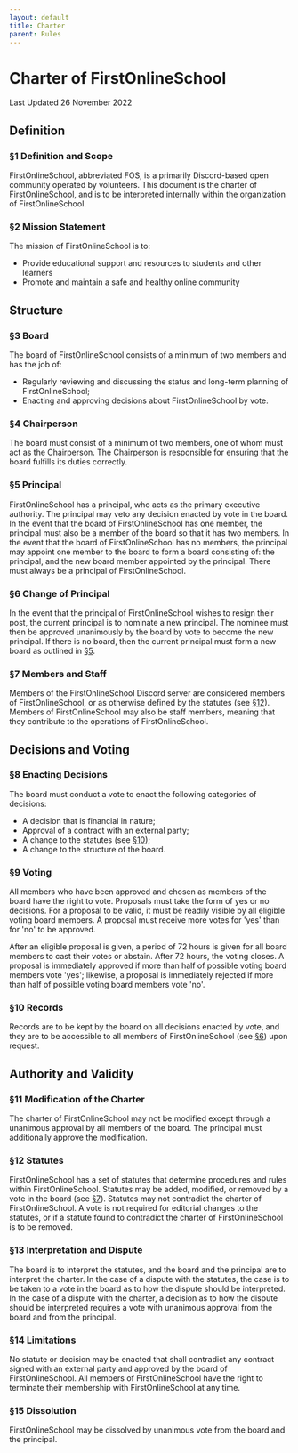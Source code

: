 ```yaml
---
layout: default
title: Charter
parent: Rules
---
```


# Charter of FirstOnlineSchool
Last Updated 26 November 2022

## Definition

### §1 Definition and Scope
FirstOnlineSchool, abbreviated FOS, is a primarily Discord-based open community operated by volunteers. This document is the charter of FirstOnlineSchool, and is to be interpreted internally within the organization of FirstOnlineSchool.

### §2 Mission Statement
The mission of FirstOnlineSchool is to:
- Provide educational support and resources to students and other learners
- Promote and maintain a safe and healthy online community

## Structure
### §3 Board
The board of FirstOnlineSchool consists of a minimum of two members and has the job of:
- Regularly reviewing and discussing the status and long-term planning of FirstOnlineSchool;
- Enacting and approving decisions about FirstOnlineSchool by vote.

### §4 Chairperson
The board must consist of a minimum of two members, one of whom must act as the Chairperson. The Chairperson is responsible for ensuring that the board fulfills its duties correctly.

### §5 Principal
FirstOnlineSchool has a principal, who acts as the primary executive authority. The principal may veto any decision enacted by vote in the board. In the event that the board of FirstOnlineSchool has one member, the principal must also be a member of the board so that it has two members.
In the event that the board of FirstOnlineSchool has no members, the principal may appoint one member to the board to form a board consisting of: the principal, and the new board member appointed by the principal.
There must always be a principal of FirstOnlineSchool.

### §6 Change of Principal
In the event that the principal of FirstOnlineSchool wishes to resign their post, the current principal is to nominate a new principal. The nominee must then be approved unanimously by the board by vote to become the new principal. If there is no board, then the current principal must form a new board as outlined in [§5](#5-principal).

### §7 Members and Staff
Members of the FirstOnlineSchool Discord server are considered members of FirstOnlineSchool, or as otherwise defined by the statutes (see [§12](#12-statutes)). Members of FirstOnlineSchool may also be staff members, meaning that they contribute to the operations of FirstOnlineSchool.

## Decisions and Voting
### §8 Enacting Decisions
The board must conduct a vote to enact the following categories of decisions:
- A decision that is financial in nature;
- Approval of a contract with an external party;
- A change to the statutes (see [§10](#10-records));
- A change to the structure of the board.

### §9 Voting
All members who have been approved and chosen as members of the board have the right to vote.
Proposals must take the form of yes or no decisions. For a proposal to be valid, it must be readily visible by all eligible voting board members.
A proposal must receive more votes for 'yes' than for 'no' to be approved.

 After an eligible proposal is given, a period of 72 hours is given for all board members to cast their votes or abstain. After 72 hours, the voting closes.
A proposal is immediately approved if more than half of possible voting board members vote 'yes'; likewise, a proposal is immediately rejected if more than half of possible voting board members vote 'no'.

### §10 Records
Records are to be kept by the board on all decisions enacted by vote, and they are to be accessible to all members of FirstOnlineSchool (see [§6](#6-change-of-principal)) upon request.

## Authority and Validity
### §11 Modification of the Charter
The charter of FirstOnlineSchool may not be modified except through a unanimous approval by all members of the board. The principal must additionally approve the modification.

### §12 Statutes
FirstOnlineSchool has a set of statutes that determine procedures and rules within FirstOnlineSchool. Statutes may be added, modified, or removed by a vote in the board (see [§7](#7-members-and-staff)). Statutes may not contradict the charter of FirstOnlineSchool.
A vote is not required for editorial changes to the statutes, or if a statute found to contradict the charter of FirstOnlineSchool is to be removed.

### §13 Interpretation and Dispute
The board is to interpret the statutes, and the board and the principal are to interpret the charter.
In the case of a dispute with the statutes, the case is to be taken to a vote in the board as to how the dispute should be interpreted.
In the case of a dispute with the charter, a decision as to how the dispute should be interpreted requires a vote with unanimous approval from the board and from the principal.

### §14 Limitations
No statute or decision may be enacted that shall contradict any contract signed with an external party and approved by the board of FirstOnlineSchool. All members of FirstOnlineSchool have the right to terminate their membership with FirstOnlineSchool at any time.

### §15 Dissolution
FirstOnlineSchool may be dissolved by unanimous vote from the board and the principal.
